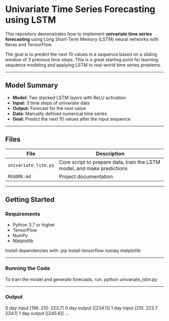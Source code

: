 # Univariate Time Series Forecasting using LSTM

This repository demonstrates how to implement **univariate time series forecasting** using Long Short-Term Memory (LSTM) neural networks with Keras and TensorFlow.

The goal is to predict the next 10 values in a sequence based on a sliding window of 3 previous time steps. This is a great starting point for learning sequence modeling and applying LSTM to real-world time series problems.

---

## Model Summary

- **Model:** Two stacked LSTM layers with ReLU activation
- **Input:** 3 time steps of univariate data
- **Output:** Forecast for the next value
- **Data:** Manually defined numerical time series
- **Goal:** Predict the next 10 values after the input sequence

---

## Files

| File | Description |
|------|-------------|
| `univariate_lstm.py` | Core script to prepare data, train the LSTM model, and make predictions |
| `README.md` | Project documentation |

---

## Getting Started

### Requirements

- Python 3.7 or higher
- TensorFlow
- NumPy
- Matplotlib

Install dependencies with:
pip install tensorflow numpy matplotlib

---

### Running the Code

To train the model and generate forecasts, run:
python univariate_lstm.py

---

### Output
0 day input [196. 210. 223.7]
0 day output [[234.1]]
1 day input [210. 223.7 234.1]
1 day output [[245.6]]
...

